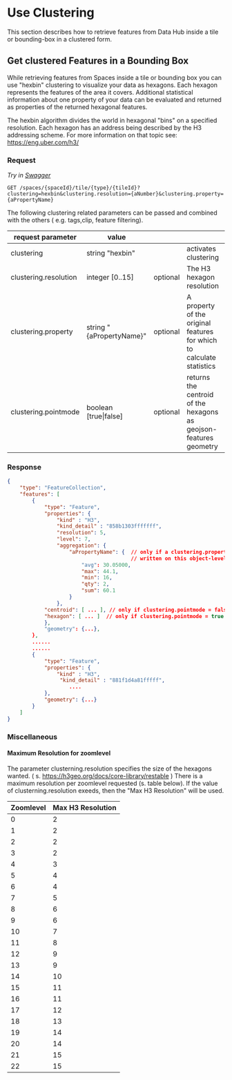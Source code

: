 # Use Clustering

This section describes how to retrieve features from Data Hub inside a tile or bounding-box in a
clustered form.

## Get clustered Features in a Bounding Box

While retrieving features from Spaces inside a tile or bounding box you can use "hexbin"
clustering to visualize your data as hexagons. Each hexagon represents the features of the area it
covers. Additional statistical information about one property of your data can be evaluated and
returned as properties of the returned hexagonal features.

The hexbin algorithm divides the world in hexagonal "bins" on a specified resolution.
Each hexagon has an address being described by the H3 addressing scheme.
For more information on that topic see: <https://eng.uber.com/h3/>

### Request

*Try in [Swagger](https://xyz.api.here.com/hub/static/swagger/#/Read%20Features/getFeaturesByTile)*

```HTTP
GET /spaces/{spaceId}/tile/{type}/{tileId}?clustering=hexbin&clustering.resolution={aNumber}&clustering.property={aPropertyName}
```

The following clustering related parameters can be passed and combined with the others ( e.g. tags,clip, feature filtering).

|request parameter | value | | |
|---|---|---|---|
|clustering| string "hexbin" | | activates clustering |
|clustering.resolution| integer [0..15] | optional | The H3 hexagon resolution |
|clustering.property| string "{aPropertyName}" | optional | A property of the original features for which to calculate statistics |
|clustering.pointmode | boolean [true&#124;false] | optional | returns the centroid of the hexagons as geojson-features geometry  |

### Response

```JSON
{
    "type": "FeatureCollection",
    "features": [
        {
            "type": "Feature",
            "properties": {
                "kind" : "H3",
                "kind_detail" : "858b1303fffffff",
                "resolution": 5,
                "level": 7,
                "aggregation": {
                    "aPropertyName": {  // only if a clustering.property={aPropertyName} is specified. If not specified field "qty" is
                                        // written on this object-level (e.g. properties.aggregation.qty )
                        "avg": 30.05000,
                        "max": 44.1,
                        "min": 16,
                        "qty": 2,
                        "sum": 60.1
                    }
                },
            "centroid": [ ... ], // only if clustering.pointmode = false|null
            "hexagon": [ ... ]  // only if clustering.pointmode = true
            },
            "geometry": {...},
        },
        ......
        ......
        {
            "type": "Feature",
            "properties": {
                "kind" : "H3",
                 "kind_detail" : "881f1d4a81fffff",
                    ....
            },
            "geometry": {...}
        }
    ]
}
```

### Miscellaneous

#### Maximum Resolution for zoomlevel

The parameter clusterning.resolution specifies the size of the hexagons wanted.
( s. <https://h3geo.org/docs/core-library/restable> )
There is a maximum resolution per zoomlevel requested (s. table below). If the value of clusterning.resolution exeeds, then the "Max H3 Resolution" will be used.

|Zoomlevel|Max H3 Resolution|
|---|---|
|0|2|
|1|2|
|2|2|
|3|2|
|4|3|
|5|4|
|6|4|
|7|5|
|8|6|
|9|6|
|10|7|
|11|8|
|12|9|
|13|9|
|14|10|
|15|11|
|16|11|
|17|12|
|18|13|
|19|14|
|20|14|
|21|15|
|22|15|
